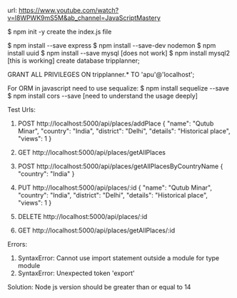 url: https://www.youtube.com/watch?v=l8WPWK9mS5M&ab_channel=JavaScriptMastery

$ npm init -y
create the index.js file

$ npm install --save express
$ npm install --save-dev nodemon
$ npm install uuid
$ npm install --save mysql [does not work]
$ npm install mysql2 [this is working]
create database tripplanner;

GRANT ALL PRIVILEGES ON tripplanner.* TO 'apu'@'localhost';

For ORM in javascript need to use sequalize:
$ npm install sequelize --save
$ npm install cors --save [need to understand the usage deeply]

Test Urls:
1. POST http://localhost:5000/api/places/addPlace
{
    "name": "Qutub Minar",
    "country": "India",
    "district": "Delhi",
    "details": "Historical place",
    "views": 1
}

2. GET http://localhost:5000/api/places/getAllPlaces
3. POST http://localhost:5000/api/places/getAllPlacesByCountryName
{
    "country": "India"
} 
4. PUT http://localhost:5000/api/places/:id
{
    "name": "Qutub Minar",
    "country": "India",
    "district": "Delhi",
    "details": "Historical place",
    "views": 1
}
5. DELETE http://localhost:5000/api/places/:id
6.  GET http://localhost:5000/api/places/getAllPlaces/:id


Errors:
1. SyntaxError: Cannot use import statement outside a module for type module
2. SyntaxError: Unexpected token 'export'

Solution: Node js version should be greater than or equal to 14